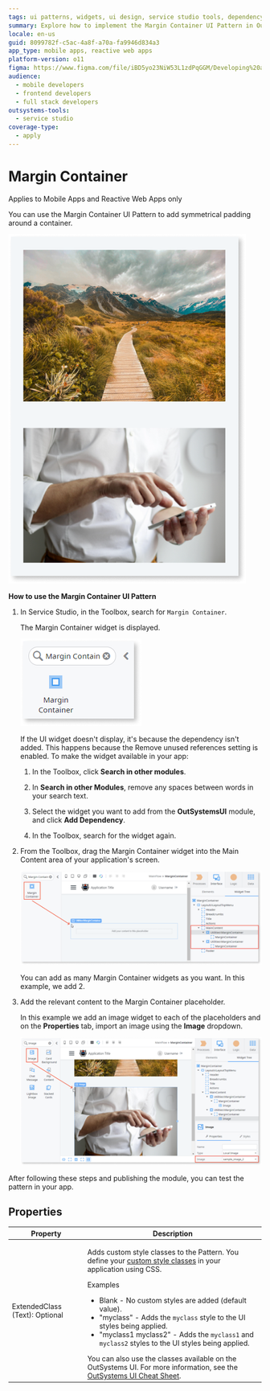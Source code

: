 ```yaml
---
tags: ui patterns, widgets, ui design, service studio tools, dependency management
summary: Explore how to implement the Margin Container UI Pattern in OutSystems 11 (O11) for adding symmetrical padding in Mobile and Reactive Web Apps.
locale: en-us
guid: 8099782f-c5ac-4a8f-a70a-fa9946d834a3
app_type: mobile apps, reactive web apps
platform-version: o11
figma: https://www.figma.com/file/iBD5yo23NiW53L1zdPqGGM/Developing%20an%20Application?node-id=218:95
audience:
  - mobile developers
  - frontend developers
  - full stack developers
outsystems-tools:
  - service studio
coverage-type:
  - apply
---
```


# Margin Container

<div class="info" markdown="1">

Applies to Mobile Apps and Reactive Web Apps only

</div>

You can use the Margin Container UI Pattern to add symmetrical padding around a container.

![Screenshot of an example using the Margin Container UI Pattern in Service Studio](images/margincontainer-1-ss.png "Margin Container Example")

**How to use the Margin Container UI Pattern**

1. In Service Studio, in the Toolbox, search for `Margin Container`.

    The Margin Container widget is displayed.

    ![Screenshot showing the Margin Container widget in the Service Studio Toolbox](images/margincontainer-2-ss.png "Margin Container Widget in Toolbox")

    If the UI widget doesn't display, it's because the dependency isn't added. This happens because the Remove unused references setting is enabled. To make the widget available in your app:

    1. In the Toolbox, click **Search in other modules**.

    1. In **Search in other Modules**, remove any spaces between words in your search text.

    1. Select the widget you want to add from the **OutSystemsUI** module, and click **Add Dependency**.

    1. In the Toolbox, search for the widget again.

1. From the Toolbox, drag the Margin Container widget into the Main Content area of your application's screen.

    ![Screenshot of dragging the Margin Container widget into the Main Content area in Service Studio](images/margincontainer-3-ss.png "Dragging Margin Container Widget")

    You can add as many Margin Container widgets as you want. In this example, we add 2.

1. Add the relevant content to the Margin Container placeholder.

    In this example we add an image widget to each of the placeholders and on the **Properties** tab, import an image using the **Image** dropdown.

    ![Screenshot demonstrating how to add content to the Margin Container placeholders in Service Studio](images/margincontainer-4-ss.png "Adding Content to Margin Container")

After following these steps and publishing the module, you can test the pattern in your app.

## Properties

| Property | Description |
|---|---|
| ExtendedClass (Text): Optional | <p>Adds custom style classes to the Pattern. You define your [custom style classes](../../../look-feel/css.md) in your application using CSS.</p> <p>Examples <ul><li>Blank - No custom styles are added (default value).</li><li>"myclass" - Adds the ``myclass`` style to the UI styles being applied.</li><li>"myclass1 myclass2" - Adds the ``myclass1`` and ``myclass2`` styles to the UI styles being applied.</li></ul></p>You can also use the classes available on the OutSystems UI. For more information, see the [OutSystems UI Cheat Sheet](https://outsystemsui.outsystems.com/OutSystemsUIWebsite/CheatSheet). |
